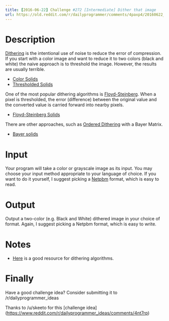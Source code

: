 ```yaml
---
title: [2016-06-22] Challenge #272 [Intermediate] Dither that image
url: https://old.reddit.com/r/dailyprogrammer/comments/4paxp4/20160622_challenge_272_intermediate_dither_that/
---
```


# Description

[Dithering](https://en.wikipedia.org/wiki/Dither) is the intentional use of
noise to reduce the error of compression. If you start with a color image
and want to reduce it to two colors (black and white) the naive approach is
to threshold the image. However, the results are usually terrible.

* [Color Solids](http://i.imgur.com/kjWn2Q1.png)
* [Thresholded Solids](http://i.imgur.com/RDOMCfg.png)

One of the most popular dithering algorithms is
[Floyd-Steinberg](https://en.wikipedia.org/wiki/Floyd%E2%80%93Steinberg_dithering).
When a pixel is thresholded, the error (difference) between the original value
and the converted value is carried forward into nearby pixels.

* [Floyd-Steinberg Solids](http://i.imgur.com/w9DFOKS.png)

There are other approaches, such as
[Ordered Dithering](https://en.wikipedia.org/wiki/Ordered_dithering) with a
Bayer Matrix.

* [Bayer solids](http://i.imgur.com/mLKUyfn.png)

# Input

Your program will take a color or grayscale image as its input. You may choose
your input method appropriate to your language of choice. If you want to do it
yourself, I suggest picking a [Netpbm](https://en.wikipedia.org/wiki/Netpbm)
format, which is easy to read.

# Output

Output a two-color (e.g. Black and White) dithered image in your choice of
format. Again, I suggest picking a Netpbm format, which is easy to write.

# Notes

* [Here](http://www.tannerhelland.com/4660/dithering-eleven-algorithms-source-code/)
  is a good resource for dithering algorithms.

# Finally

Have a good challenge idea?
Consider submitting it to /r/dailyprogrammer_ideas

Thanks to /u/skeeto for this [challenge idea]
(https://www.reddit.com/r/dailyprogrammer_ideas/comments/4nt7rp)